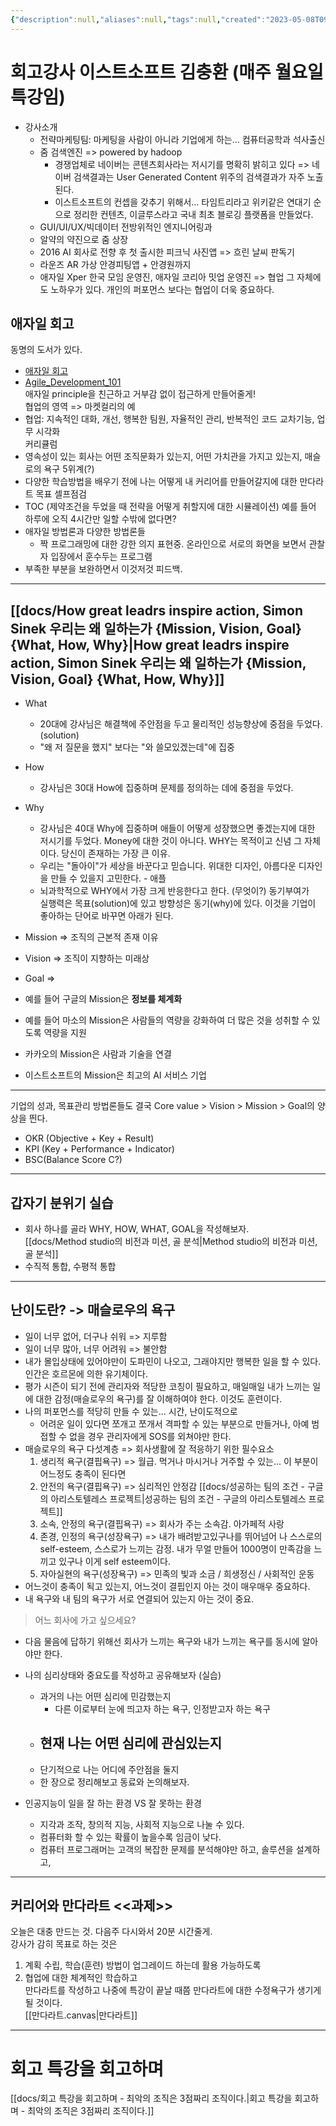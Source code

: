 ```yaml
---
{"description":null,"aliases":null,"tags":null,"created":"2023-05-08T09:06:33","updated":"2023-11-01T20:53:54","title":"20230508 estsoft - 김충환 회고강사특강 - 애자일 회고 - 매슬로우의 욕구계층 - 만다라트 과제있음","dg-publish":true,"permalink":"/docs/20230508 estsoft - 김충환 회고강사특강 - 애자일 회고 - 매슬로우의 욕구계층 - 만다라트 과제있음/","dgPassFrontmatter":true}
---
```



# 회고강사 이스트소프트 김충환 (매주 월요일 특강임)

- 강사소개
	- 전략마케팅팀: 마케팅을 사람이 아니라 기업에게 하는... 컴퓨터공학과 석사출신
	- 줌 검색엔진 => powered by hadoop
		- 경쟁업체로 네이버는 콘텐츠회사라는 저시기를 명확히 밝히고 있다 => 네이버 검색결과는 User Generated Content 위주의 검색결과가 자주 노출된다. 
		- 이스트소프트의 컨셉을 갖추기 위해서... 타임트리라고 위키같은 연대기 순으로 정리한 컨텐츠, 이글루스라고 국내 최초 블로깅 플랫폼을 만들었다.
	- GUI/UI/UX/빅데이터 전방위적인 엔지니어링과 
	- 알약의 약진으로 줌 상장
	- 2016 AI 회사로 전향 후 첫 출시한 피크닉 사진앱 => 흐린 날씨 판독기
	- 라운즈 AR 가상 안경피팅앱 + 안경원까지
	- 애자일 Xper 한국 모임 운영진, 애자일 코리아 밋업 운영진 => 협업 그 자체에도 노하우가 있다. 개인의 퍼포먼스 보다는 협업이 더욱 중요하다. 

## 애자일 회고

동명의 도서가 있다. 
- [애자일 회고](https://product.kyobobook.co.kr/detail/S000001469817)
- [Agile_Development_101](https://github.com/JaehyunAhn/Agile_Development_101)  
애자일 principle을 친근하고 거부감 없이 접근하게 만들어줄게!  
협업의 영역 => 마켓컬리의 예
- 협업: 지속적인 대화, 개선, 행복한 팀원, 자율적인 관리, 반복적인 코드 교차기능, 업무 시각화  
커리큘럼
- 영속성이 있는 회사는 어떤 조직문화가 있는지, 어떤 가치관을 가지고 있는지, 매슬로의 욕구 5위계(?)
- 다양한 학습방법을 배우기 전에 나는 어떻게 내 커리어를 만들어갈지에 대한 만다라트 목표 셀프점검
- TOC (제약조건을 두었을 때 전략을 어떻게 취할지에 대한 시뮬레이션) 예를 들어 하루에 오직 4시간만 일할 수밖에 없다면?
- 애자일 방법론과 다양한 방법론들
	- 짝 프로그래밍에 대한 강한 의지 표현중. 온라인으로 서로의 화면을 보면서 관찰자 입장에서 훈수두는 프로그램
- 부족한 부분을 보완하면서 이것저것 피드백.
---

## [[docs/How great leadrs inspire action, Simon Sinek 우리는 왜 일하는가 {Mission, Vision, Goal} {What, How, Why}\|How great leadrs inspire action, Simon Sinek 우리는 왜 일하는가 {Mission, Vision, Goal} {What, How, Why}]] 

- What
	- 20대에 강사님은 해결책에 주안점을 두고 물리적인 성능향상에 중점을 두었다. (solution) 
	- "왜 저 질문을 했지" 보다는 "와 쓸모있겠는데"에 집중
- How
	- 강사님은 30대 How에 집중하며 문제를 정의하는 데에 중점을 두었다. 
- Why
	- 강사님은 40대 Why에 집중하며 애들이 어떻게 성장했으면 좋겠는지에 대한 저시기를 두었다. Money에 대한 것이 아니다. WHY는 목적이고 신념 그 자체이다. 당신이 존재하는 가장 큰 이유.
	- 우리는 "돌아이"가 세상을 바꾼다고 믿습니다. 위대한 디자인, 아름다운 디자인을 만들 수 있을지 고민한다. - 애플
	- 뇌과학적으로 WHY에서 가장 크게 반응한다고 한다. (무엇이?) 동기부여가  
실행력은 목표(solution)에 있고 방향성은 동기(why)에 있다. 이것을 기업이 좋아하는 단어로 바꾸면 아래가 된다.

- Mission => 조직의 근본적 존재 이유
- Vision => 조직이 지향하는 미래상
- Goal => 

- 예를 들어 구글의 Mission은 **정보를 체계화**
- 예를 들어 마소의 Mission은 사람들의 역량을 강화하여 더 많은 것을 성취할 수 있도록 역량을 지원
- 카카오의 Mission은 사람과 기술을 연결
- 이스트소프트의 Mission은 최고의 AI 서비스 기업
---
기업의 성과, 목표관리 방법론들도 결국 Core value > Vision > Mission > Goal의 양상을 띈다.
- OKR (Objective + Key + Result)
- KPI (Key + Performance + Indicator)
- BSC(Balance Score C?)

---

## 갑자기 분위기 실습

- 회사 하나를 골라 WHY, HOW, WHAT, GOAL을 작성해보자.  
[[docs/Method studio의 비전과 미션, 골 분석\|Method studio의 비전과 미션, 골 분석]]
- 수직적 통합, 수평적 통합
---

## 난이도란? -> 매슬로우의 욕구

- 일이 너무 없어, 더구나 쉬워 => 지루함
- 일이 너무 많아, 너무 어려워 => 불안함
- 내가 몰입상태에 있어야만이 도파민이 나오고, 그래야지만 행복한 일을 할 수 있다. 인간은 호르몬에 의한 유기체이다.
- 평가 시즌이 되기 전에 관리자와 적당한 코칭이 필요하고, 매일매일 내가 느끼는 일에 대한 감정(매슬로우의 욕구)를 잘 이해하여야 한다. 이것도 훈련이다. 
- 나의 퍼포먼스를 적당히 만들 수 있는... 시간, 난이도적으로
	- 어려운 일이 있다면 쪼개고 쪼개서 격파할 수 있는 부분으로 만들거나, 아예 범접할 수 없을 경우 관리자에게 SOS를 외쳐야만 한다.
- 매슬로우의 욕구 다섯계층 => 회사생활에 잘 적응하기 위한 필수요소
	1. 생리적 욕구(결핍욕구) => 월급. 먹거나 마시거나 거주할 수 있는... 이 부분이 어느정도 충족이 된다면
	2. 안전의 욕구(결핍욕구) => 심리적인 안정감 [[docs/성공하는 팀의 조건 - 구글의 아리스토텔레스 프로젝트\|성공하는 팀의 조건 - 구글의 아리스토텔레스 프로젝트]] 
	3. 소속, 안정의 욕구(결핍욕구) => 회사가 주는 소속감. 아가페적 사랑
	4. 존경, 인정의 욕구(성장욕구) => 내가 배려받고있구나를 뛰어넘어 나 스스로의 self-esteem, 스스로가 느끼는 감정. 내가 무얼 만들어 1000명이 만족감을 느끼고 있구나 이게 self esteem이다.
	5. 자아실현의 욕구(성장욕구) => 민족의 빛과 소금 / 희생정신 / 사회적인 운동
- 어느것이 충족이 됙고 있는지, 어느것이 결핍인지 아는 것이 매우매우 중요하다.
- 내 욕구와 내 팀의 욕구가 서로 연결되어 있는지 아는 것이 중요.

> 어느 회사에 가고 싶으세요?

- 다음 물음에 답하기 위해선 회사가 느끼는 욕구와 내가 느끼는 욕구를 동시에 알아야만 한다.

- 나의 심리상태와 중요도를 작성하고 공유해보자 (실습)
	- 과거의 나는 어떤 심리에 민감했는지
		- 다른 이로부터 눈에 띄고자 하는 욕구, 인정받고자 하는 욕구
	- 현재 나는 어떤 심리에 관심있는지
		- 
	- 단기적으로 나는 어디에 주안점을 둘지
	- 한 장으로 정리해보고 동료와 논의해보자.

- 인공지능이 일을 잘 하는 환경 VS 잘 못하는 환경
	- 지각과 조작, 창의적 지능, 사회적 지능으로 나눌 수 있다. 
	- 컴퓨터화 할 수 있는 확률이 높을수록 임금이 낮다.
	- 컴퓨터 프로그래머는 고객의 복잡한 문제를 분석해야만 하고, 솔루션을 설계하고, 

---

## 커리어와 만다라트 <<과제>>

오늘은 대충 만드는 것. 다음주 다시와서 20분 시간줄게.  
강사가 감히 목표로 하는 것은 
1. 계획 수립, 학습(훈련) 방법이 업그레이드 하는데 활용 가능하도록
2. 협업에 대한 체계적인 학습하고  
만다라트를 작성하고 나중에 특강이 끝날 때쯤 만다라트에 대한 수정욕구가 생기게 될 것이다.  
[[만다라트.canvas|만다라트]]

---

# 회고 특강을 회고하며

[[docs/회고 특강을 회고하며 - 최악의 조직은 3점짜리 조직이다.\|회고 특강을 회고하며 - 최악의 조직은 3점짜리 조직이다.]]

